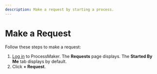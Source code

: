 ```yaml
---
description: Make a request by starting a process.
---
```


# Make a Request

Follow these steps to make a request:

1. [Log in](../log-in.md#log-in) to ProcessMaker. The **Requests** page displays. The **Started By Me** tab displays by default.
2. Click **+ Request**.

